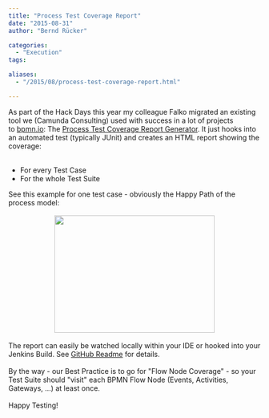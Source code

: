 ```yaml
---
title: "Process Test Coverage Report"
date: "2015-08-31"
author: "Bernd Rücker"

categories:
  - "Execution"
tags: 

aliases:
  - "/2015/08/process-test-coverage-report.html"

---
```


<div>
As part of the Hack Days this year my colleague Falko migrated an existing tool we (Camunda Consulting) used with success in a lot of projects to&nbsp;<a href="http://bpmn.io/">bpmn.io</a>: The <a href="https://github.com/camunda/camunda-consulting/tree/master/snippets/process-test-coverage">Process Test Coverage Report Generator</a>. It just hooks into an automated test (typically JUnit) and creates an HTML report showing the coverage:<br />
<br />
<ul>
<li>For every Test Case</li>
<li>For the whole Test Suite</li>
</ul>
<div>
See this example for one test case - obviously the Happy Path of the process model:</div>
<div>
<br /></div>
<div class="separator" style="clear: both; text-align: center;">
<a href="http://1.bp.blogspot.com/-jP0h-G4dUNE/VeSdgQvu-3I/AAAAAAAAARU/akfz4seDr5w/s1600/testing-process-definitions-coverage.png" imageanchor="1" style="margin-left: 1em; margin-right: 1em;"><img border="0" height="234" src="http://1.bp.blogspot.com/-jP0h-G4dUNE/VeSdgQvu-3I/AAAAAAAAARU/akfz4seDr5w/s320/testing-process-definitions-coverage.png" width="320" /></a></div>
<div class="separator" style="clear: both; text-align: center;">
<br /></div>
<div>
The report can easily be watched locally within your IDE or hooked into your Jenkins Build. See <a href="https://github.com/camunda/camunda-consulting/blob/master/snippets/process-test-coverage/README.md">GitHub Readme</a> for details.&nbsp;</div>
<div>
<br /></div>
<div>
By the way - our Best Practice is to go for "Flow Node Coverage" - so your Test Suite should "visit" each BPMN Flow Node (Events, Activities, Gateways, ...) at least once.</div>
<div>
<br /></div>
<div>
Happy Testing!</div>

</div>